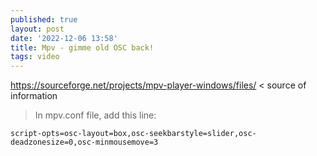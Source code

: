 ```yaml
---
published: true
layout: post
date: '2022-12-06 13:58'
title: Mpv - gimme old OSC back!
tags: video 
---
```

<https://sourceforge.net/projects/mpv-player-windows/files/> < source of information  
> In mpv.conf file, add this line: 

    script-opts=osc-layout=box,osc-seekbarstyle=slider,osc-deadzonesize=0,osc-minmousemove=3
